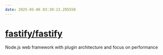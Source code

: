 ```yaml
---
date: 2025-05-06 03:39:13.295558
---
```


# [fastify/fastify](https://github.com/fastify/fastify)

Node.js web framework with plugin architecture and focus on performance